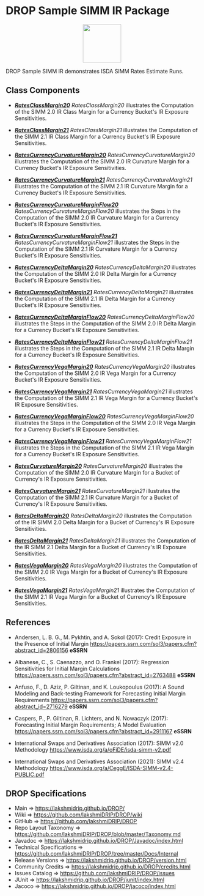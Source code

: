 # DROP Sample SIMM IR Package

<p align="center"><img src="https://github.com/lakshmiDRIP/DROP/blob/master/DRIP_Logo.gif?raw=true" width="100"></p>

DROP Sample SIMM IR demonstrates ISDA SIMM Rates Estimate Runs.


## Class Components

 * [***RatesClassMargin20***](https://github.com/lakshmiDRIP/DROP/tree/master/src/main/java/org/drip/sample/simmir/RatesClassMargin20.java)
 <i>RatesClassMargin20</i> illustrates the Computation of the SIMM 2.0 IR Class Margin for a Currency Bucket's IR Exposure Sensitivities.

 * [***RatesClassMargin21***](https://github.com/lakshmiDRIP/DROP/tree/master/src/main/java/org/drip/sample/simmir/RatesClassMargin21.java)
 <i>RatesClassMargin21</i> illustrates the Computation of the SIMM 2.1 IR Class Margin for a Currency Bucket's IR Exposure Sensitivities.

 * [***RatesCurrencyCurvatureMargin20***](https://github.com/lakshmiDRIP/DROP/tree/master/src/main/java/org/drip/sample/simmir/RatesCurrencyCurvatureMargin20.java)
 <i>RatesCurrencyCurvatureMargin20</i> illustrates the Computation of the SIMM 2.0 IR Curvature Margin for a Currency Bucket's IR Exposure Sensitivities.

 * [***RatesCurrencyCurvatureMargin21***](https://github.com/lakshmiDRIP/DROP/tree/master/src/main/java/org/drip/sample/simmir/RatesCurrencyCurvatureMargin21.java)
 <i>RatesCurrencyCurvatureMargin21</i> illustrates the Computation of the SIMM 2.1 IR Curvature Margin for a Currency Bucket's IR Exposure Sensitivities.

 * [***RatesCurrencyCurvatureMarginFlow20***](https://github.com/lakshmiDRIP/DROP/tree/master/src/main/java/org/drip/sample/simmir/RatesCurrencyCurvatureMarginFlow20.java)
 <i>RatesCurrencyCurvatureMarginFlow20</i> illustrates the Steps in the Computation of the SIMM 2.0 IR Curvature Margin for a Currency Bucket's IR Exposure Sensitivities.

 * [***RatesCurrencyCurvatureMarginFlow21***](https://github.com/lakshmiDRIP/DROP/tree/master/src/main/java/org/drip/sample/simmir/RatesCurrencyCurvatureMarginFlow21.java)
 <i>RatesCurrencyCurvatureMarginFlow21</i> illustrates the Steps in the Computation of the SIMM 2.1 IR Curvature Margin for a Currency Bucket's IR Exposure Sensitivities.

 * [***RatesCurrencyDeltaMargin20***](https://github.com/lakshmiDRIP/DROP/tree/master/src/main/java/org/drip/sample/simmir/RatesCurrencyDeltaMargin20.java)
 <i>RatesCurrencyDeltaMargin20</i> illustrates the Computation of the SIMM 2.0 IR Delta Margin for a Currency Bucket's IR Exposure Sensitivities.

 * [***RatesCurrencyDeltaMargin21***](https://github.com/lakshmiDRIP/DROP/tree/master/src/main/java/org/drip/sample/simmir/RatesCurrencyDeltaMargin21.java)
 <i>RatesCurrencyDeltaMargin21</i> illustrates the Computation of the SIMM 2.1 IR Delta Margin for a Currency Bucket's IR Exposure Sensitivities.

 * [***RatesCurrencyDeltaMarginFlow20***](https://github.com/lakshmiDRIP/DROP/tree/master/src/main/java/org/drip/sample/simmir/RatesCurrencyDeltaMarginFlow20.java)
 <i>RatesCurrencyDeltaMarginFlow20</i> illustrates the Steps in the Computation of the SIMM 2.0 IR Delta Margin for a Currency Bucket's IR Exposure Sensitivities.

 * [***RatesCurrencyDeltaMarginFlow21***](https://github.com/lakshmiDRIP/DROP/tree/master/src/main/java/org/drip/sample/simmir/RatesCurrencyDeltaMarginFlow21.java)
 <i>RatesCurrencyDeltaMarginFlow21</i> illustrates the Steps in the Computation of the SIMM 2.1 IR Delta Margin for a Currency Bucket's IR Exposure Sensitivities.

 * [***RatesCurrencyVegaMargin20***](https://github.com/lakshmiDRIP/DROP/tree/master/src/main/java/org/drip/sample/simmir/RatesCurrencyVegaMargin20.java)
 <i>RatesCurrencyVegaMargin20</i> illustrates the Computation of the SIMM 2.0 IR Vega Margin for a Currency Bucket's IR Exposure Sensitivities.

 * [***RatesCurrencyVegaMargin21***](https://github.com/lakshmiDRIP/DROP/tree/master/src/main/java/org/drip/sample/simmir/RatesCurrencyVegaMargin21.java)
 <i>RatesCurrencyVegaMargin21</i> illustrates the Computation of the SIMM 2.1 IR Vega Margin for a Currency Bucket's IR Exposure Sensitivities.

 * [***RatesCurrencyVegaMarginFlow20***](https://github.com/lakshmiDRIP/DROP/tree/master/src/main/java/org/drip/sample/simmir/RatesCurrencyVegaMarginFlow20.java)
 <i>RatesCurrencyVegaMarginFlow20</i> illustrates the Steps in the Computation of the SIMM 2.0 IR Vega Margin for a Currency Bucket's IR Exposure Sensitivities.

 * [***RatesCurrencyVegaMarginFlow21***](https://github.com/lakshmiDRIP/DROP/tree/master/src/main/java/org/drip/sample/simmir/RatesCurrencyVegaMarginFlow21.java)
 <i>RatesCurrencyVegaMarginFlow21</i> illustrates the Steps in the Computation of the SIMM 2.1 IR Vega Margin for a Currency Bucket's IR Exposure Sensitivities.

 * [***RatesCurvatureMargin20***](https://github.com/lakshmiDRIP/DROP/tree/master/src/main/java/org/drip/sample/simmir/RatesCurvatureMargin20.java)
 <i>RatesCurvatureMargin20</i> illustrates the Computation of the SIMM 2.0 IR Curvature Margin for a Bucket of Currency's IR Exposure Sensitivities.

 * [***RatesCurvatureMargin21***](https://github.com/lakshmiDRIP/DROP/tree/master/src/main/java/org/drip/sample/simmir/RatesCurvatureMargin21.java)
 <i>RatesCurvatureMargin21</i> illustrates the Computation of the SIMM 2.1 IR Curvature Margin for a Bucket of Currency's IR Exposure Sensitivities.

 * [***RatesDeltaMargin20***](https://github.com/lakshmiDRIP/DROP/tree/master/src/main/java/org/drip/sample/simmir/RatesDeltaMargin20.java)
 <i>RatesDeltaMargin20</i> illustrates the Computation of the IR SIMM 2.0 Delta Margin for a Bucket of Currency's IR Exposure Sensitivities.

 * [***RatesDeltaMargin21***](https://github.com/lakshmiDRIP/DROP/tree/master/src/main/java/org/drip/sample/simmir/RatesDeltaMargin21.java)
 <i>RatesDeltaMargin21</i> illustrates the Computation of the IR SIMM 2.1 Delta Margin for a Bucket of Currency's IR Exposure Sensitivities.

 * [***RatesVegaMargin20***](https://github.com/lakshmiDRIP/DROP/tree/master/src/main/java/org/drip/sample/simmir/RatesVegaMargin20.java)
 <i>RatesVegaMargin20</i> illustrates the Computation of the SIMM 2.0 IR Vega Margin for a Bucket of Currency's IR Exposure Sensitivities.

 * [***RatesVegaMargin21***](https://github.com/lakshmiDRIP/DROP/tree/master/src/main/java/org/drip/sample/simmir/RatesVegaMargin21.java)
 <i>RatesVegaMargin21</i> illustrates the Computation of the SIMM 2.1 IR Vega Margin for a Bucket of Currency's IR Exposure Sensitivities.


## References

 * Andersen, L. B. G., M. Pykhtin, and A. Sokol (2017): Credit Exposure in the Presence of Initial Margin https://papers.ssrn.com/sol3/papers.cfm?abstract_id=2806156 <b>eSSRN</b>

 * Albanese, C., S. Caenazzo, and O. Frankel (2017): Regression Sensitivities for Initial Margin Calculations https://papers.ssrn.com/sol3/papers.cfm?abstract_id=2763488 <b>eSSRN</b>

 * Anfuso, F., D. Aziz, P. Giltinan, and K. Loukopoulus (2017): A Sound Modeling and Back-testing Framework for Forecasting Initial Margin Requirements https://papers.ssrn.com/sol3/papers.cfm?abstract_id=2716279 <b>eSSRN</b>

 * Caspers, P., P. Giltinan, R. Lichters, and N. Nowaczyk (2017): Forecasting Initial Margin Requirements; A Model Evaluation https://papers.ssrn.com/sol3/papers.cfm?abstract_id=2911167 <b>eSSRN</b>

 * International Swaps and Derivatives Association (2017): SIMM v2.0 Methodology https://www.isda.org/a/oFiDE/isda-simm-v2.pdf

 * International Swaps and Derivatives Association (2021): SIMM v2.4 Methodology https://www.isda.org/a/CeggE/ISDA-SIMM-v2.4-PUBLIC.pdf


## DROP Specifications

 * Main                     => https://lakshmidrip.github.io/DROP/
 * Wiki                     => https://github.com/lakshmiDRIP/DROP/wiki
 * GitHub                   => https://github.com/lakshmiDRIP/DROP
 * Repo Layout Taxonomy     => https://github.com/lakshmiDRIP/DROP/blob/master/Taxonomy.md
 * Javadoc                  => https://lakshmidrip.github.io/DROP/Javadoc/index.html
 * Technical Specifications => https://github.com/lakshmiDRIP/DROP/tree/master/Docs/Internal
 * Release Versions         => https://lakshmidrip.github.io/DROP/version.html
 * Community Credits        => https://lakshmidrip.github.io/DROP/credits.html
 * Issues Catalog           => https://github.com/lakshmiDRIP/DROP/issues
 * JUnit                    => https://lakshmidrip.github.io/DROP/junit/index.html
 * Jacoco                   => https://lakshmidrip.github.io/DROP/jacoco/index.html
